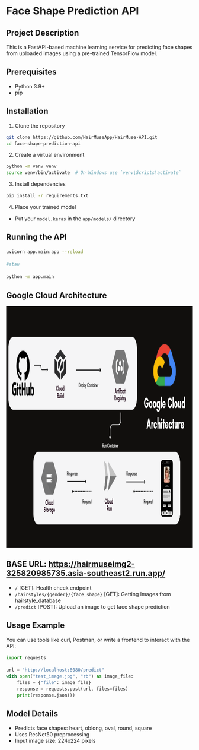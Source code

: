 # Face Shape Prediction API

## Project Description
This is a FastAPI-based machine learning service for predicting face shapes from uploaded images using a pre-trained TensorFlow model.

## Prerequisites
- Python 3.9+
- pip

## Installation

1. Clone the repository
```bash
git clone https://github.com/HairMuseApp/HairMuse-API.git
cd face-shape-prediction-api
```

2. Create a virtual environment
```bash
python -m venv venv
source venv/bin/activate  # On Windows use `venv\Scripts\activate`
```

3. Install dependencies
```bash
pip install -r requirements.txt
```

4. Place your trained model
- Put your `model.keras` in the `app/models/` directory

## Running the API

```bash
uvicorn app.main:app --reload

#atau 

python -m app.main 
```

## Google Cloud Architecture
<img src="Cloud Architecture.png" alt="HairMuse Logo" width="990" height="650">

## BASE URL: https://hairmuseimg2-325820985735.asia-southeast2.run.app/
- `/` [GET]: Health check endpoint
- `/hairstyles/{gender}/{face_shape}` [GET]: Getting Images from hairstyle_database
- `/predict` [POST]: Upload an image to get face shape prediction

## Usage Example
You can use tools like curl, Postman, or write a frontend to interact with the API:

```python
import requests

url = "http://localhost:8080/predict"
with open("test_image.jpg", "rb") as image_file:
    files = {"file": image_file}
    response = requests.post(url, files=files)
    print(response.json())
```

## Model Details
- Predicts face shapes: heart, oblong, oval, round, square
- Uses ResNet50 preprocessing
- Input image size: 224x224 pixels
